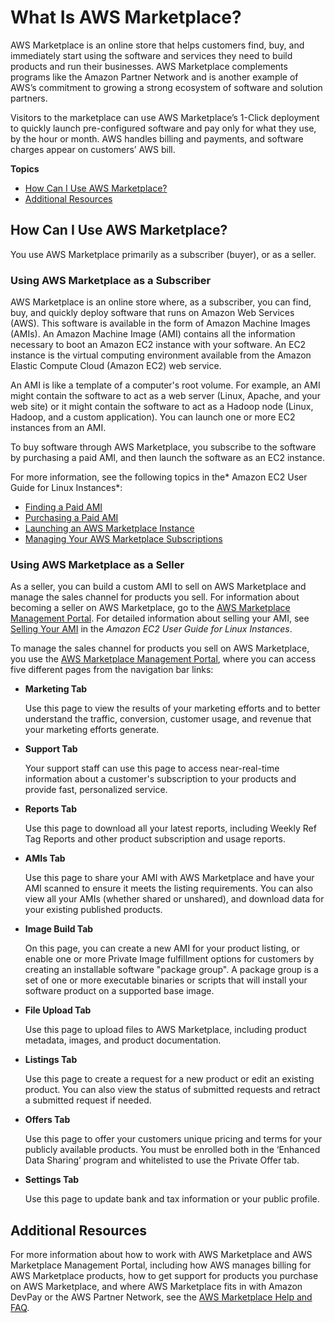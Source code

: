 # What Is AWS Marketplace?<a name="what-is-marketplace"></a>

 AWS Marketplace is an online store that helps customers find, buy, and immediately start using the software and services they need to build products and run their businesses\. AWS Marketplace complements programs like the Amazon Partner Network and is another example of AWS’s commitment to growing a strong ecosystem of software and solution partners\. 

 Visitors to the marketplace can use AWS Marketplace’s 1\-Click deployment to quickly launch pre\-configured software and pay only for what they use, by the hour or month\. AWS handles billing and payments, and software charges appear on customers’ AWS bill\. 

**Topics**
+ [How Can I Use AWS Marketplace?](#how-to-use-marketplace)
+ [Additional Resources](#marketplace-additional-resources)

## How Can I Use AWS Marketplace?<a name="how-to-use-marketplace"></a>

You use AWS Marketplace primarily as a subscriber \(buyer\), or as a seller\.

### Using AWS Marketplace as a Subscriber<a name="using-marketplace-subscriber"></a>

 AWS Marketplace is an online store where, as a subscriber, you can find, buy, and quickly deploy software that runs on Amazon Web Services \(AWS\)\. This software is available in the form of Amazon Machine Images \(AMIs\)\. An Amazon Machine Image \(AMI\) contains all the information necessary to boot an Amazon EC2 instance with your software\. An EC2 instance is the virtual computing environment available from the Amazon Elastic Compute Cloud \(Amazon EC2\) web service\. 

 An AMI is like a template of a computer's root volume\. For example, an AMI might contain the software to act as a web server \(Linux, Apache, and your web site\) or it might contain the software to act as a Hadoop node \(Linux, Hadoop, and a custom application\)\. You can launch one or more EC2 instances from an AMI\. 

 To buy software through AWS Marketplace, you subscribe to the software by purchasing a paid AMI, and then launch the software as an EC2 instance\. 

 For more information, see the following topics in the* Amazon EC2 User Guide for Linux Instances*: 
+ [Finding a Paid AMI](http://docs.aws.amazon.com/AWSEC2/latest/UserGuide/paid-amis.html#using-paid-amis-finding-paid-ami)
+ [Purchasing a Paid AMI](http://docs.aws.amazon.com/AWSEC2/latest/UserGuide/paid-amis.html#using-paid-amis-purchasing-paid-ami)
+ [Launching an AWS Marketplace Instance](http://docs.aws.amazon.com/AWSEC2/latest/UserGuide/launch-marketplace-console.html)
+ [Managing Your AWS Marketplace Subscriptions](http://docs.aws.amazon.com/AWSEC2/latest/UserGuide/paid-amis.html#marketplace-manage-subscriptions)

### Using AWS Marketplace as a Seller<a name="using-marketplace-seller"></a>

As a seller, you can build a custom AMI to sell on AWS Marketplace and manage the sales channel for products you sell\. For information about becoming a seller on AWS Marketplace, go to the [AWS Marketplace Management Portal](https://aws.amazon.com/marketplace/management/tour/)\. For detailed information about selling your AMI, see [Selling Your AMI](http://docs.aws.amazon.com/AWSEC2/latest/UserGuide/paid-amis.html#selling-your-ami) in the *Amazon EC2 User Guide for Linux Instances*\. 

To manage the sales channel for products you sell on AWS Marketplace, you use the [AWS Marketplace Management Portal](https://aws.amazon.com//marketplace/management/tour/), where you can access five different pages from the navigation bar links: 
+ **Marketing Tab**

  Use this page to view the results of your marketing efforts and to better understand the traffic, conversion, customer usage, and revenue that your marketing efforts generate\.
+ **Support Tab**

  Your support staff can use this page to access near\-real\-time information about a customer's subscription to your products and provide fast, personalized service\.
+ **Reports Tab**

  Use this page to download all your latest reports, including Weekly Ref Tag Reports and other product subscription and usage reports\.
+ **AMIs Tab**

  Use this page to share your AMI with AWS Marketplace and have your AMI scanned to ensure it meets the listing requirements\. You can also view all your AMIs \(whether shared or unshared\), and download data for your existing published products\.
+ **Image Build Tab**

  On this page, you can create a new AMI for your product listing, or enable one or more Private Image fulfillment options for customers by creating an installable software "package group"\. A package group is a set of one or more executable binaries or scripts that will install your software product on a supported base image\.
+ **File Upload Tab**

  Use this page to upload files to AWS Marketplace, including product metadata, images, and product documentation\.
+ **Listings Tab**

  Use this page to create a request for a new product or edit an existing product\. You can also view the status of submitted requests and retract a submitted request if needed\.
+ **Offers Tab**

  Use this page to offer your customers unique pricing and terms for your publicly available products\. You must be enrolled both in the ‘Enhanced Data Sharing’ program and whitelisted to use the Private Offer tab\.
+ **Settings Tab**

  Use this page to update bank and tax information or your public profile\.

## Additional Resources<a name="marketplace-additional-resources"></a>

 For more information about how to work with AWS Marketplace and AWS Marketplace Management Portal, including how AWS manages billing for AWS Marketplace products, how to get support for products you purchase on AWS Marketplace, and where AWS Marketplace fits in with Amazon DevPay or the AWS Partner Network, see the [AWS Marketplace Help and FAQ](https://aws.amazon.com/marketplace/help/)\. 